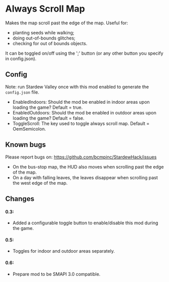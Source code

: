 # Always Scroll Map
Makes the map scroll past the edge of the map. Useful for:
* planting seeds while walking;
* doing out-of-bounds glitches;
* checking for out of bounds objects.

It can be toggled on/off using the ';' button (or any other button you specify in config.json).

## Config
Note: run Stardew Valley once with this mod enabled to generate the `config.json` file.
* EnabledIndoors: Should the mod be enabled in indoor areas upon loading the game? Default = true.
* EnabledOutdoors: Should the mod be enabled in outdoor areas upon loading the game? Default = false.
* ToggleScroll: The key used to toggle always scroll map. Default = OemSemicolon.

## Known bugs
Please report bugs on: https://github.com/bcmpinc/StardewHack/issues
* On the bus-stop map, the HUD also moves when scrolling past the edge of the map.
* On a day with falling leaves, the leaves disappear when scrolling past the west edge of the map.

## Changes
#### 0.3:
* Added a configurable toggle button to enable/disable this mod during the game.
#### 0.5:
* Toggles for indoor and outdoor areas separately.
#### 0.6:
* Prepare mod to be SMAPI 3.0 compatible.
